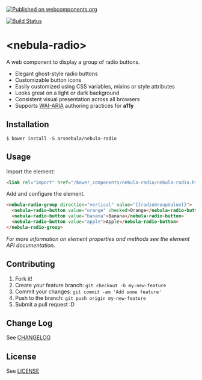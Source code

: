 [![Published on webcomponents.org](https://img.shields.io/badge/webcomponents.org-published-blue.svg)](https://www.webcomponents.org/element/arsnebula/nebula-radio)

[![Build Status](https://saucelabs.com/browser-matrix/arsnebula.svg)](https://saucelabs.com/beta/builds/c75ef10b869e46dab8a80bd4efecb2d7)

# \<nebula-radio\>

A web component to display a group of radio buttons.

* Elegant ghost-style radio buttons
* Customizable button icons
* Easily customized using CSS variables, mixins or style attributes
* Looks great on a light or dark background
* Consistent visual presentation across all browsers
* Supports [WAI-ARIA](https://www.w3.org/TR/wai-aria-practices-1.1/#radiobutton) authoring practices for **a11y**

## Installation

```
$ bower install -S arsnebula/nebula-radio
```

## Usage

Import the element:

```html
<link rel="import" href="/bower_components/nebula-radio/nebula-radio.html"> 
```

Add and configure the element.

```html
<nebula-radio-group direction="vertical" value="{{radioGroupValue}}">
  <nebula-radio-button value="orange" checked>Orange</nebula-radio-button>
  <nebula-radio-button value="banana">Banana</nebula-radio-button>
  <nebula-radio-button value="apple">Apple</nebula-radio-button>
</nebula-radio-group>
```

*For more information on element properties and methods see the element API documentation.*

## Contributing

1. Fork it!
2. Create your feature branch: `git checkout -b my-new-feature`
3. Commit your changes: `git commit -am 'Add some feature'`
4. Push to the branch: `git push origin my-new-feature`
5. Submit a pull request :D

## Change Log

See [CHANGELOG](/CHANGELOG.md)

## License

See [LICENSE](/LICENSE.md)